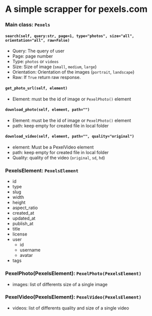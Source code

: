# A simple scrapper for pexels.com

### Main class: ``` Pexels ```
#### ```search(self, query:str, page=1, type="photos", size="all", orientation="all", raw=False)```
- Query: The query of user
- Page: page number
- Type: ```photos``` or ```videos```
- Size: Size of image (```small```, ```medium```, ```large```)
- Orientation: Orientation of the images (```portrait```, ```landscape```)
- Raw: If ```True``` return raw response.
#### ```get_photo_url(self, element)```
- Element: must be the id of image or ```PexelPhoto()``` element
#### ```download_photo(self, element, path="")```
- Element: must be the id of image or ```PexelPhoto()``` element
- path: keep empty for created file in local folder
#### ```download_video(self, element, path="", quality="original")```
- element: Must be a PexelVideo element
- path: keep empty for created file in local folder
- Quality: quality of the video (```original```, ```sd```, ```hd```)
### PexelsElement: ``` PexelsElement ```
- id
- type
- slug
- width
- height
- aspect_ratio
- created_at
- updated_at
- publish_at
- title
- license
- user
  - id
  - username
  - avatar
- tags
### PexelPhoto(PexelsElement): ``` PexelPhoto(PexelsElement) ```
- images: list of differents size of a single image
### PexelVideo(PexelsElement): ``` PexelVideo(PexelsElement) ```
- videos: list of differents quality and size of a single video

